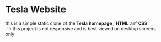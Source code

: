 # Tesla Website 
this is a simple static clone of the **Tesla homepage** , **HTML** anf **CSS**
<br>
--> this project is not responsive and is best viewed on desktop screens only
